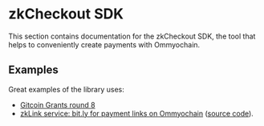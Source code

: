 # zkCheckout SDK

This section contains documentation for the zkCheckout SDK, the tool that helps to conveniently create payments with
Ommyochain.

## Examples

Great examples of the library uses:

- [Gitcoin Grants round 8](https://gitcoin.co/blog/gitcoin-grants-round-8/)
- [zkLink service: bit.ly for payment links on Ommyochain](https://link.ommyochain.io/?MHhhMDcyRTYxNDMyODY2NWJlN0UyRjIxNjZCRTFBN2JBMTk1RjhiZTQ0fERBSXwxMDA)
  ([source code](https://github.com/Ommyochain/Ommyochain-docs-link)).
